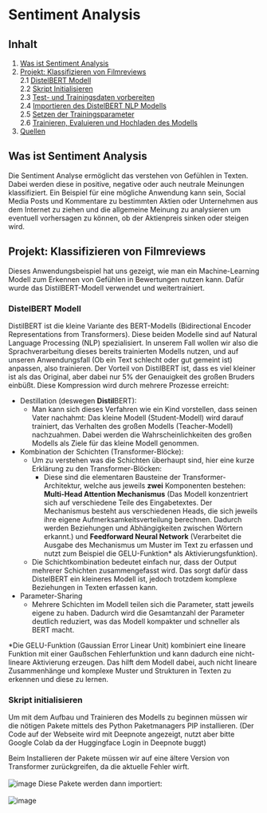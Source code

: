 # Sentiment Analysis
## Inhalt
1. [Was ist Sentiment Analysis](#heading1) <br>
2. [Projekt: Klassifizieren von Filmreviews](#heading2) <br>
	2.1 [DistelBERT Modell](#heading3) <br>
	2.2 [Skript Initialisieren](#heading4) <br>
	2.3 [Test- und Trainingsdaten vorbereiten](#heading5) <br>
	2.4 [Importieren des DistelBERT NLP Modells](#heading6) <br>
	2.5 [Setzen der Trainingsparameter](#heading7) <br>
	2.6 [Trainieren, Evaluieren und Hochladen des Modells](#heading8) <br>
3. [Quellen](#heading9) <br>

## Was ist Sentiment Analysis <a name="heading1"></a>
Die Sentiment Analyse ermöglicht das verstehen von Gefühlen in Texten. Dabei werden diese in positive, negative oder auch neutrale Meinungen klassifiziert. Ein Beispiel für eine mögliche Anwendung kann sein, Social Media Posts und Kommentare zu bestimmten Aktien oder Unternehmen aus dem Internet zu ziehen und die allgemeine Meinung zu analysieren um eventuell vorhersagen zu können, ob der Aktienpreis sinken oder steigen wird.
## Projekt: Klassifizieren von Filmreviews<a name="heading2"></a>
Dieses Anwendungsbeispiel hat uns gezeigt, wie man ein Machine-Learning Modell zum Erkennen von Gefühlen in Bewertungen nutzen kann. Dafür wurde das DistilBERT-Modell verwendet und weitertrainiert.
### DistelBERT Modell <a name="heading3"></a>
DistilBERT ist die kleine Variante des BERT-Modells (Bidirectional Encoder Representations from Transformers). Diese beiden Modelle sind auf Natural Language Processing (NLP) spezialisiert. In unserem Fall wollen wir also die Sprachverarbeitung dieses bereits trainierten Modells nutzen, und auf unseren Anwendungsfall (Ob ein Text schlecht oder gut gemeint ist) anpassen, also trainieren. Der Vorteil von DistilBERT ist, dass es viel kleiner ist als das Original, aber dabei nur 5% der Genauigkeit des großen Bruders einbüßt. Diese Kompression wird durch mehrere Prozesse erreicht:

-   Destillation (deswegen  **Distil**BERT):
    -   Man kann sich dieses Verfahren wie ein Kind vorstellen, dass seinen Vater nachahmt: Das kleine Modell (Student-Modell) wird darauf trainiert, das Verhalten des großen Modells (Teacher-Modell) nachzuahmen. Dabei werden die Wahrscheinlichkeiten des großen Modells als Ziele für das kleine Modell genommen.
-   Kombination der Schichten (Transformer-Blöcke):
    -   Um zu verstehen was die Schichten überhaupt sind, hier eine kurze Erklärung zu den Transformer-Blöcken:
        -   Diese sind die elementaren Bausteine der Transformer-Architektur, welche aus jeweils  **zwei**  Komponenten bestehen:  **Multi-Head Attention Mechanismus**  (Das Modell konzentriert sich auf verschiedene Teile des Eingabetextes. Der Mechanismus besteht aus verschiedenen Heads, die sich jeweils ihre eigene Aufmerksamkeitsverteilung berechnen. Dadurch werden Beziehungen und Abhängigkeiten zwischen Wörtern erkannt.) und  **Feedforward Neural Network**  (Verarbeitet die Ausgabe des Mechanismus um Muster im Text zu erfassen und nutzt zum Beispiel die GELU-Funktion* als Aktivierungsfunktion).
    -   Die Schichtkombination bedeutet einfach nur, dass der Output mehrerer Schichten zusammengefasst wird. Das sorgt dafür dass DistelBERT ein kleineres Modell ist, jedoch trotzdem komplexe Beziehungen in Texten erfassen kann.
-   Parameter-Sharing
    -   Mehrere Schichten im Modell teilen sich die Parameter, statt jeweils eigene zu haben. Dadurch wird die Gesamtanzahl der Parameter deutlich reduziert, was das Modell kompakter und schneller als BERT macht.

*Die GELU-Funktion (Gaussian Error Linear Unit) kombiniert eine lineare Funktion mit einer Gaußschen Fehlerfunktion und kann dadurch eine nicht-lineare Aktivierung erzeugen. Das hilft dem Modell dabei, auch nicht lineare Zusammenhänge und komplexe Muster und Strukturen in Texten zu erkennen und diese zu lernen.
### Skript initialisieren <a name="heading4"></a>
Um mit dem Aufbau und Trainieren des Modells zu beginnen müssen wir die nötigen Pakete mittels des Python Paketmanagers PIP installieren. (Der Code auf der Webseite wird mit Deepnote angezeigt, nutzt aber bitte Google Colab da der Huggingface Login in Deepnote buggt)

Beim Installieren der Pakete müssen wir auf eine ältere Version von Transformer zurückgreifen, da die aktuelle Fehler wirft. <br> <br>
![image](https://github.com/bladerunner-avalanche/Sentiment_Analysis/assets/117034924/7d8a2799-b148-4f32-bc2b-47e919e2c067)
Diese Pakete werden dann importiert: <br> <br>
![image](https://github.com/bladerunner-avalanche/Sentiment_Analysis/assets/117034924/a20043d8-b3b0-4f16-8cc3-4883dd283965)
